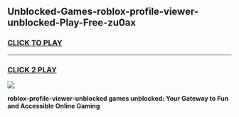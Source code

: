 
## Unblocked-Games-roblox-profile-viewer-unblocked-Play-Free-zu0ax
<h3>
<a href="https://premium76.site?title=roblox-profile-viewer-unblocked&ref=21A">CLICK TO PLAY</a></h3>
<hr>

<h3>
<a href="https://premium76.site?title=roblox-profile-viewer-unblocked&ref=21A">CLICK 2 PLAY</a>
  
</h3>

<a href="https://premium76.site?title=roblox-profile-viewer-unblocked&ref=21A"><img src="https://clearcache.store/games.png"></a>


**roblox-profile-viewer-unblocked games unblocked: Your Gateway to Fun and Accessible Online Gaming**
